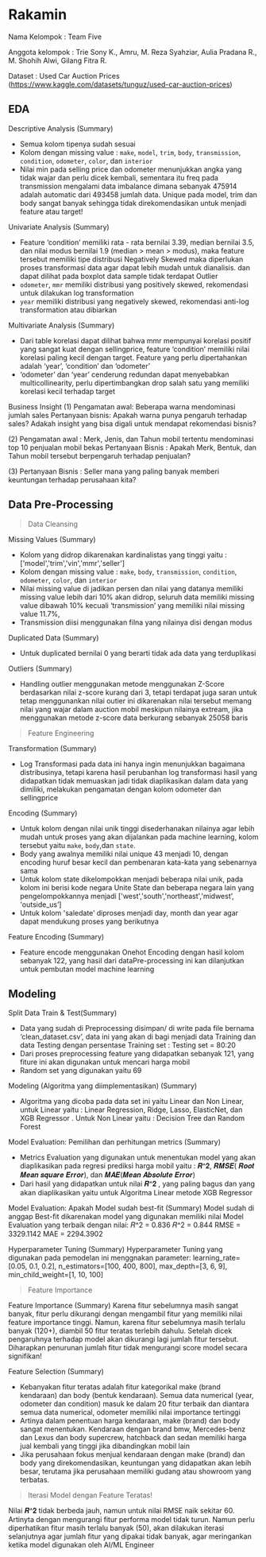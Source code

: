 # Rakamin

Nama Kelompok :
Team Five

Anggota kelompok :
Trie Sony K.,
Amru,
M. Reza Syahziar,
Aulia Pradana R.,
M. Shohih Alwi,
Gilang Fitra R.

Dataset : Used Car Auction Prices (https://www.kaggle.com/datasets/tunguz/used-car-auction-prices)

## EDA

Descriptive Analysis (Summary)
- Semua kolom tipenya sudah sesuai
- Kolom dengan missing value : `make`, `model`, `trim`, `body`, `transmission`, `condition`, `odometer`, `color`, dan `interior`
- Nilai min pada selling price dan odometer menunjukkan angka yang tidak wajar dan perlu dicek kembali, sementara itu freq pada transmission mengalami data imbalance dimana sebanyak 475914 adalah automatic dari 493458 jumlah data. Unique pada model, trim dan body sangat banyak sehingga tidak direkomendasikan untuk menjadi feature atau target!


Univariate Analysis (Summary)
- Feature ‘condition’ memiliki rata - rata bernilai 3.39, median bernilai 3.5, dan nilai modus bernilai 1.9 (median > mean > modus), maka feature tersebut memiliki tipe distribusi Negatively Skewed maka diperlukan proses transformasi data agar dapat lebih mudah untuk dianalisis. dan dapat dilihat pada boxplot data sample tidak terdapat Outlier
- `odometer`, `mmr` memiliki distribusi yang positively skewed, rekomendasi untuk dilakukan log transformation
- `year` memiliki distribusi yang negatively skewed, rekomendasi anti-log transformation atau dibiarkan


Multivariate Analysis (Summary)
- Dari table korelasi dapat dilihat bahwa mmr mempunyai korelasi positif yang sangat kuat dengan sellingprice, feature ‘condition’ memiliki nilai korelasi paling kecil dengan target. Feature yang perlu dipertahankan adalah ‘year’, ‘condition’ dan ‘odometer’
- ‘odometer’ dan ‘year’ cenderung redundan dapat menyebabkan multicollinearity, perlu dipertimbangkan drop salah satu yang memiliki korelasi kecil terhadap target

Business Insight 
(1) 
Pengamatan awal: Beberapa warna mendominasi jumlah sales
Pertanyaan bisnis: Apakah warna punya pengaruh terhadap sales? Adakah insight yang bisa digali untuk mendapat rekomendasi bisnis?

(2)
Pengamatan awal : Merk, Jenis, dan Tahun mobil tertentu mendominasi top 10 penjualan mobil bekas
Pertanyaan Bisnis :  Apakah Merk, Bentuk, dan Tahun mobil tersebut berpengaruh terhadap penjualan?
 
(3)
Pertanyaan Bisnis : Seller mana yang paling banyak memberi keuntungan terhadap perusahaan kita?

## Data Pre-Processing 

> Data Cleansing

Missing Values (Summary)
- Kolom yang didrop dikarenakan kardinalistas yang tinggi yaitu : ['model','trim','vin','mmr','seller']
- Kolom dengan missing value : `make`, `body`, `transmission`, `condition`, `odometer`, `color`, dan `interior`
- Nilai missing value di jadikan persen dan nilai yang datanya memiliki missing value lebih dari 10% akan didrop, seluruh data memiliki missing value dibawah 10% kecuali ‘transmission’ yang memiliki nilai missing value 11.7%, 
- Transmission diisi menggunakan filna yang nilainya disi dengan modus

Duplicated Data (Summary)
- Untuk duplicated bernilai 0 yang berarti tidak ada data yang terduplikasi

Outliers (Summary)
- Handling outlier menggunakan metode menggunakan Z-Score berdasarkan nilai  z-score kurang dari 3, tetapi terdapat juga saran untuk tetap menggunankan nilai outier ini dikarenakan nilai tersebut memang nilai yang wajar dalam auction mobil meskipun nilainya extream,  jika menggunakan metode z-score data  berkurang sebanyak 25058 baris

> Feature Engineering

Transformation (Summary)
- Log Transformasi pada data ini hanya ingin menunjukkan bagaimana distribusinya, tetapi karena hasil perubanhan log transformasi hasil yang didapatkan tidak memuaskan jadi tidak diaplikasikan dalam data yang dimiliki, melakukan pengamatan dengan kolom odometer dan sellingprice

Encoding (Summary)
- Untuk kolom dengan nilai unik tinggi disederhanakan nilainya agar lebih mudah untuk proses yang akan dijalankan pada machine learning,  kolom tersebut yaitu `make`, `body`,dan `state`.
- Body yang awalnya memiliki nilai unique 43 menjadi 10, dengan encoding huruf besar kecil dan pembenaran kata-kata yang sebenarnya sama 
- Untuk kolom state dikelompokkan menjadi beberapa nilai unik, pada kolom ini berisi kode negara Unite State dan beberapa negara lain yang pengelompokkannya menjadi ['west','south','northeast','midwest’, 'outside_us’] 
- Untuk kolom 'saledate’ diproses menjadi day, month dan year agar dapat mendukung proses yang berikutnya  

Feature Encoding (Summary)
- Feature encode menggunakan Onehot Encoding dengan hasil kolom sebanyak 122, yang hasil dari dataPre-processing ini kan dilanjutkan untuk pembutan model machine learning


## Modeling

Split Data Train & Test(Summary)
- Data yang sudah di Preprocessing disimpan/ di write pada file bernama ‘clean_dataset.csv’, data ini yang akan di bagi menjadi data Training dan data Testing dengan persentase Training set : Testing set =  80:20
- Dari proses preprocessing feature yang didapatkan sebanyak 121, yang fiture ini akan digunakan untuk mencari harga mobil
- Random set yang digunakan yaitu 69

Modeling (Algoritma yang diimplementasikan) (Summary)
- Algoritma yang dicoba pada data set ini yaitu Linear dan Non Linear, untuk Linear yaitu : Linear Regression, Ridge, Lasso, ElasticNet, dan XGB Regressor . Untuk Non Linear yaitu : Decision Tree dan Random Forest

Model Evaluation: Pemilihan dan perhitungan metrics (Summary)
- Metrics Evaluation yang digunakan untuk menentukan model yang akan diaplikasikan pada regresi prediksi  harga mobil yaitu : 𝑹^𝟐,  𝑹𝑴𝑺𝑬( 𝑹𝒐𝒐𝒕 𝑴𝒆𝒂𝒏 𝒔𝒒𝒖𝒂𝒓𝒆 𝑬𝒓𝒓𝒐𝒓), dan 𝑴𝑨𝑬(𝑴𝒆𝒂𝒏 𝑨𝒃𝒔𝒐𝒍𝒖𝒕𝒆 𝑬𝒓𝒓𝒐𝒓)  
- Dari hasil yang didapatkan untuk nilai 𝑹^𝟐 , yang paling bagus dan yang akan diaplikasikan yaitu untuk Algoritma Linear metode XGB Regressor 

Model Evaluation: Apakah Model sudah best-fit (Summary)
Model sudah di anggap Best-fit dikarenakan model yang digunakan memiliki nilai Model Evaluation yang terbaik  dengan nilai:
      𝑅^2 = 0.836
      𝑅^2 = 0.844
      RMSE = 3329.1142
      MAE = 2294.3902

Hyperparameter Tuning (Summary)
Hyperparameter Tuning yang digunakan pada pemodelan ini menggnakan parameter: 
    learning_rate=[0.05, 0.1, 0.2], 
    n_estimators=[100, 400, 800],
    max_depth=[3, 6, 9],
    min_child_weight=[1, 10, 100]


> Feature Importance

Feature Importance (Summary)
Karena fitur sebelumnya masih sangat banyak, fitur perlu dikurangi dengan mengambil fitur yang memiliki nilai feature importance tinggi. Namun, karena fitur sebelumnya masih terlalu banyak (120+), diambil 50 fitur teratas terlebih dahulu. Setelah dicek pengaruhnya terhadap model akan dikurangi lagi jumlah fitur tersebut. Diharapkan penurunan jumlah fitur tidak mengurangi score model secara signifikan!

Feature Selection (Summary)
- Kebanyakan fitur teratas adalah fitur kategorikal make (brand kendaraan) dan body (bentuk kendaraan). Semua data numerical (year, odometer dan condition) masuk ke dalam 20 fitur terbaik dan diantara semua data numerical, odometer memiliki nilai importance tertinggi
- Artinya dalam penentuan harga kendaraan, make (brand) dan body sangat menentukan. Kendaraan dengan brand bmw, Mercedes-benz dan Lexus dan body supercrew, hatchback dan sedan memiliki harga jual kembali yang tinggi jika dibandingkan mobil lain
- Jika perusahaan fokus menjual kendaraan dengan make (brand) dan body yang direkomendasikan, keuntungan yang didapatkan akan lebih besar, terutama jika perusahaan memiliki gudang atau showroom yang terbatas.


> Iterasi Model dengan Feature Teratas!

Nilai 𝑹^𝟐 tidak berbeda jauh, namun untuk nilai RMSE naik sekitar 60. Artinyta dengan mengurangi fitur performa model tidak turun. Namun perlu diperhatikan fitur masih terlalu banyak (50), akan dilakukan iterasi selanjutnya agar jumlah fitur yang dipakai tidak banyak, agar meringankan ketika model digunakan oleh AI/ML Engineer




